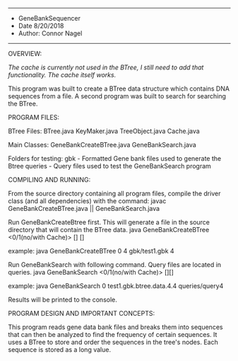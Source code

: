 ****************
* GeneBankSequencer
* Date 8/20/2018
* Author: Connor Nagel 
**************** 

OVERVIEW:

*The cache is currently not used in the BTree, I still need to add that functionality. The cache itself works.*

This program was built to create a BTree data structure which contains DNA sequences from a file. A second program was built to search 
for searching the BTree.

PROGRAM FILES:

BTree Files:
BTree.java
KeyMaker.java
TreeObject.java
Cache.java

Main Classes:
GeneBankCreateBTree.java
GeneBankSearch.java

Folders for testing:
gbk - Formatted Gene bank files used to generate the Btree
queries - Query files used to test the GeneBankSearch program

COMPILING AND RUNNING:

From the source directory containing all program files, compile the
driver class (and all dependencies) with the command:
javac GeneBankCreateBTree.java || GeneBankSearch.java
 
Run GeneBankCreateBtree first. This will generate a file in the source directory that will contain the BTree data.
java GeneBankCreateBTree <0/1(no/with Cache)> <degree> <gbk file> <sequence length> [<cache size>] [<debug level>]

example: java GeneBankCreateBTree 0 4 gbk/test1.gbk 4

Run GeneBankSearch with following command. Query files are located in queries.
java GeneBankSearch <0/1(no/with Cache)> <btree file> <query file> [<cache size>][<debug level>]

example: java GeneBankSearch 0 test1.gbk.btree.data.4.4 queries/query4
 
Results will be printed to the console.

PROGRAM DESIGN AND IMPORTANT CONCEPTS:

This program reads gene data bank files and breaks them into sequences that can then be analyzed to find the frequency of certain sequences. It uses a BTree to store and order the sequences in the tree's nodes. Each sequence is stored as a long value.
 